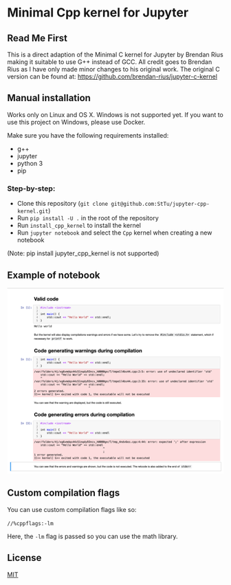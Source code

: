 # Minimal Cpp kernel for Jupyter

## Read Me First
This is a direct adaption of the Minimal C kernel for Jupyter by Brendan Rius making it suitable to use G++ instead of GCC.  All credit goes to Brendan Rius as I have only made minor changes to his original work.  The original C version can be found at: https://github.com/brendan-rius/jupyter-c-kernel


## Manual installation

Works only on Linux and OS X. Windows is not supported yet. If you want to use this project on Windows, please use Docker.

Make sure you have the following requirements installed:
  * g++
  * jupyter
  * python 3
  * pip

### Step-by-step:

 * Clone this repository (`git clone git@github.com:StTu/jupyter-cpp-kernel.git`)
 * Run `pip install -U .` in the root of the repository
 * Run `install_cpp_kernel` to install the kernel
 * Run `jupyter notebook` and select the `Cpp` kernel when creating a new notebook

(Note: pip install jupyter_cpp_kernel is not supported)

## Example of notebook

![Example of notebook](example-notebook.png?raw=true "Example of notebook")

## Custom compilation flags

You can use custom compilation flags like so:

` //%cppflags:-lm `

Here, the `-lm` flag is passed so you can use the math library.

## License

[MIT](LICENSE.txt)

